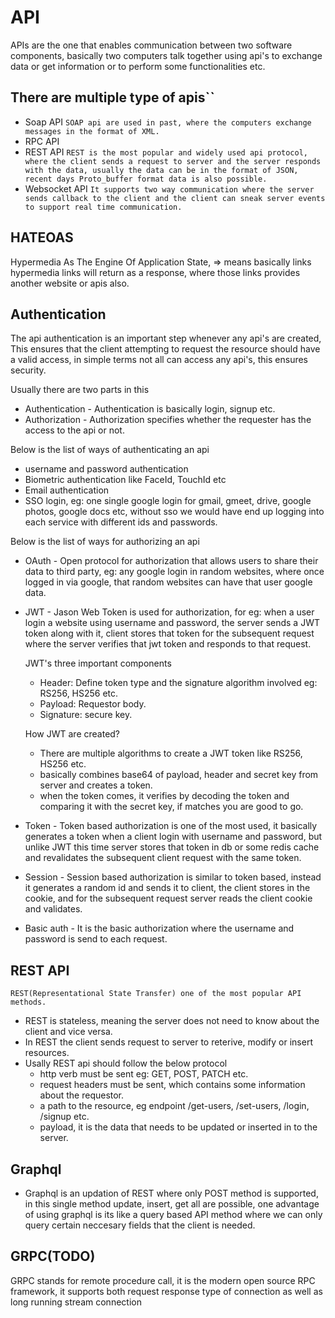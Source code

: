 # API

APIs are the one that enables communication between two software components, basically two computers talk together using
api's to exchange data or get information or to perform some functionalities etc.

## There are multiple type of apis``

- Soap API
  `SOAP api are used in past, where the computers exchange messages in the format of XML.`
- RPC API
- REST API
  `REST is the most popular and widely used api protocol, where the client sends a request to server and the server responds with the data, usually the data can be in the format of JSON, recent days Proto_buffer format data is also possible.`
- Websocket API
  `It supports two way communication where the server sends callback to the client and the client can sneak server events to support real time communication.`

## HATEOAS

Hypermedia As The Engine Of Application State, => means basically links hypermedia links will return as a response, where those links provides another website or apis also.

## Authentication

The api authentication is an important step whenever any api's are created, This ensures that the client attempting to request the resource should have a valid access, in simple terms not all can access any api's, this ensures security.

Usually there are two parts in this

- Authentication - Authentication is basically login, signup etc.
- Authorization - Authorization specifies whether the requester has the access to the api or not.

Below is the list of ways of authenticating an api

- username and password authentication
- Biometric authentication like FaceId, TouchId etc
- Email authentication
- SSO login, eg: one single google login for gmail, gmeet, drive, google photos, google docs etc, without sso we would have end up logging into each service with different ids and passwords.

Below is the list of ways for authorizing an api

- OAuth - Open protocol for authorization that allows users to share their data to third party, eg: any google login in random websites, where once logged in via google, that random websites can have that user google data.
- JWT - Jason Web Token is used for authorization, for eg: when a user login a website using username and password, the server sends a JWT token along with it, client stores that token for the subsequent request where the server verifies that jwt token and responds to that request.

   JWT's three important components

   - Header: Define token type and the signature algorithm involved eg: RS256, HS256 etc.
   - Payload: Requestor body.
   - Signature: secure key.

  How JWT are created?

  - There are multiple algorithms to create a JWT token like RS256, HS256 etc.
  - basically combines base64 of payload, header and secret key from server and creates a token.
  - when the token comes, it verifies by decoding the token and comparing it with the secret key, if matches you are good to go.

- Token - Token based authorization is one of the most used, it basically generates a token when a client login with username and password, but unlike JWT this time server stores that token in db or some redis cache and revalidates the subsequent client request with the same token.
- Session - Session based authorization is similar to token based, instead it generates a random id and sends it to client, the client stores in the cookie, and for the subsequent request server reads the client cookie and validates.
- Basic auth - It is the basic authorization where the username and password is send to each request.

## REST API
    REST(Representational State Transfer) one of the most popular API methods.

- REST is stateless, meaning the server does not need to know about the client and vice versa.
- In REST the client sends request to server to reterive, modify or insert resources.
- Usally REST api should follow the below protocol
    - http verb must be sent eg: GET, POST, PATCH etc.
    - request headers must be sent, which contains some information about the requestor. 
    - a path to the resource, eg endpoint /get-users, /set-users, /login, /signup etc.
    - payload, it is the data that needs to be updated or inserted in to the server.

## Graphql
- Graphql is an updation of REST where only POST method is supported, in this single method update, insert, get all are possible, one advantage of using graphql is its like a query based API method where we can only query certain neccesary fields that the client  is needed.

## GRPC(TODO)
GRPC stands for remote procedure call, it is the modern open source RPC framework, it supports both request response type of connection as well as  long running stream connection

